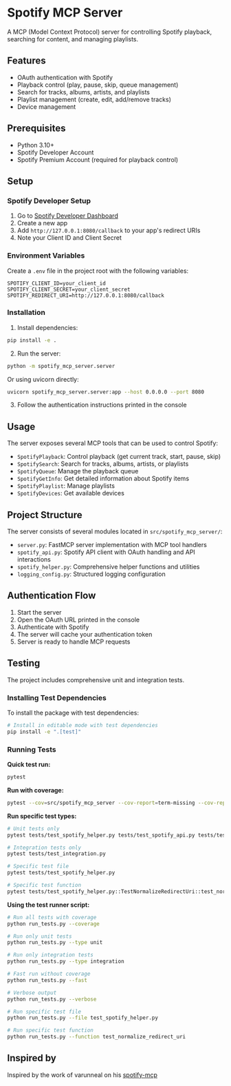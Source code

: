 # Spotify MCP Server

A MCP (Model Context Protocol) server for controlling Spotify playback, searching for content, and managing playlists.

## Features

- OAuth authentication with Spotify
- Playback control (play, pause, skip, queue management)
- Search for tracks, albums, artists, and playlists
- Playlist management (create, edit, add/remove tracks)
- Device management

## Prerequisites

- Python 3.10+
- Spotify Developer Account
- Spotify Premium Account (required for playback control)

## Setup

### Spotify Developer Setup

1. Go to [Spotify Developer Dashboard](https://developer.spotify.com/dashboard)
2. Create a new app
3. Add `http://127.0.0.1:8080/callback` to your app's redirect URIs
4. Note your Client ID and Client Secret

### Environment Variables

Create a `.env` file in the project root with the following variables:

```
SPOTIFY_CLIENT_ID=your_client_id
SPOTIFY_CLIENT_SECRET=your_client_secret
SPOTIFY_REDIRECT_URI=http://127.0.0.1:8080/callback
```

### Installation

1. Install dependencies:

```bash
pip install -e .
```

2. Run the server:

```bash
python -m spotify_mcp_server.server
```

Or using uvicorn directly:

```bash
uvicorn spotify_mcp_server.server:app --host 0.0.0.0 --port 8080
```

3. Follow the authentication instructions printed in the console

## Usage

The server exposes several MCP tools that can be used to control Spotify:

- `SpotifyPlayback`: Control playback (get current track, start, pause, skip)
- `SpotifySearch`: Search for tracks, albums, artists, or playlists
- `SpotifyQueue`: Manage the playback queue
- `SpotifyGetInfo`: Get detailed information about Spotify items
- `SpotifyPlaylist`: Manage playlists
- `SpotifyDevices`: Get available devices

## Project Structure

The server consists of several modules located in `src/spotify_mcp_server/`:

- `server.py`: FastMCP server implementation with MCP tool handlers
- `spotify_api.py`: Spotify API client with OAuth handling and API interactions
- `spotify_helper.py`: Comprehensive helper functions and utilities
- `logging_config.py`: Structured logging configuration

## Authentication Flow

1. Start the server
2. Open the OAuth URL printed in the console
3. Authenticate with Spotify
4. The server will cache your authentication token
5. Server is ready to handle MCP requests

## Testing

The project includes comprehensive unit and integration tests.

### Installing Test Dependencies

To install the package with test dependencies:

```bash
# Install in editable mode with test dependencies
pip install -e ".[test]"
```

### Running Tests

**Quick test run:**
```bash
pytest
```

**Run with coverage:**
```bash
pytest --cov=src/spotify_mcp_server --cov-report=term-missing --cov-report=html
```

**Run specific test types:**
```bash
# Unit tests only
pytest tests/test_spotify_helper.py tests/test_spotify_api.py tests/test_server.py

# Integration tests only
pytest tests/test_integration.py

# Specific test file
pytest tests/test_spotify_helper.py

# Specific test function
pytest tests/test_spotify_helper.py::TestNormalizeRedirectUri::test_normalize_redirect_uri_localhost_to_127_0_0_1
```

**Using the test runner script:**
```bash
# Run all tests with coverage
python run_tests.py --coverage

# Run only unit tests
python run_tests.py --type unit

# Run only integration tests
python run_tests.py --type integration

# Fast run without coverage
python run_tests.py --fast

# Verbose output
python run_tests.py --verbose

# Run specific test file
python run_tests.py --file test_spotify_helper.py

# Run specific test function
python run_tests.py --function test_normalize_redirect_uri
```

## Inspired by
Inspired by the work of varunneal on his [spotify-mcp](https://github.com/varunneal/spotify-mcp)
